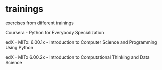 # trainings
exercises from different trainings

Coursera - Python for Everybody Specialization

edX - MITx: 6.00.1x - Introduction to Computer Science and Programming Using Python

edX - MITx 6.00.2x - Introduction to Computational Thinking and Data Science
